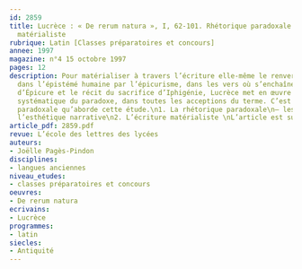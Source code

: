 ```yaml
---
id: 2859
title: Lucrèce : « De rerum natura », I, 62-101. Rhétorique paradoxale et écriture
  matérialiste 
rubrique: Latin [Classes préparatoires et concours]
annee: 1997
magazine: n°4 15 octobre 1997
pages: 12
description: Pour matérialiser à travers l’écriture elle-même le renversement opéré
  dans l’épistémé humaine par l’épicurisme, dans les vers où s’enchaînent l’éloge
  d’Épicure et le récit du sacrifice d’Iphigénie, Lucrèce met en œuvre une exploitation
  systématique du paradoxe, dans toutes les acceptions du terme. C’est cette dimension
  paradoxale qu’aborde cette étude.\n1. La rhétorique paradoxale\n– les « actants »\n–
  l’esthétique narrative\n2. L’écriture matérialiste \nL’article est suivi d’une bibliographie.
article_pdf: 2859.pdf
revue: L’école des lettres des lycées
auteurs:
- Joëlle Pagès-Pindon
disciplines:
- langues anciennes
niveau_etudes:
- classes préparatoires et concours
oeuvres:
- De rerum natura
ecrivains:
- Lucrèce
programmes:
- latin
siecles:
- Antiquité
---
```

